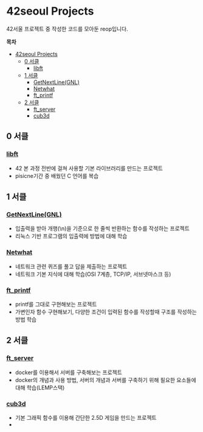 # 42seoul Projects
42서울 프로젝트 중 작성한 코드를 모아둔 reop입니다.   
   
**목차**
- [42seoul Projects](#42seoul-projects)
	- [0 서클](#0-서클)
		- [libft](#libft)
	- [1 서클](#1-서클)
		- [GetNextLine(GNL)](#getnextlinegnl)
		- [Netwhat](#netwhat)
		- [ft_printf](#ft_printf)
	- [2 서클](#2-서클)
		- [ft_server](#ft_server)
		- [cub3d](#cub3d)
   
## 0 서클
### [libft](./libft/README.md)
* 42 본 과정 전반에 걸쳐 사용할 기본 라이브러리를 만드는 프로젝트
* pisicne기간 중 배웠던 C 언어를 복습
   

## 1 서클
### [GetNextLine(GNL)](./GNL/README.md)
* 입출력을 받아 개행(\n)을 기준으로 한 줄씩 반환하는 함수를 작성하는 프로젝트
* 리눅스 기반 프로그램의 입출력에 방법에 대해 학습
### [Netwhat](./netwhat/README.md)
* 네트워크 관련 퀴즈를 풀고 답을 제출하는 프로젝트
* 네트워크 기본 지식에 대해 학습(OSI 7계층, TCP/IP, 서브넷마스크 등)
### [ft_printf](./ft_printf/README.md)
* printf를 그대로 구현해보는 프로젝트
* 가변인자 함수 구현해보기, 다양한 조건이 입력된 함수를 작성할때 구조를 작성하는 방법 학습
   

## 2 서클
### [ft_server](./ft_server/README.md)
* docker를 이용해서 서버를 구축해보는 프로젝트
* docker의 개념과 사용 방법, 서버의 개념과 서버를 구축하기 위해 필요한 요소들에 대해 학습(LEMP스택)
### [cub3d](./ft_server/README.md)
* 기본 그래픽 함수를 이용해 간단한 2.5D 게임을 만드는 프로젝트
* 
   

